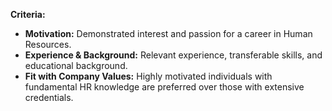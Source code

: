 **Criteria:**
- **Motivation:** Demonstrated interest and passion for a career in Human Resources.
- **Experience & Background:** Relevant experience, transferable skills, and educational background.
- **Fit with Company Values:** Highly motivated individuals with fundamental HR knowledge are preferred over those with extensive credentials.